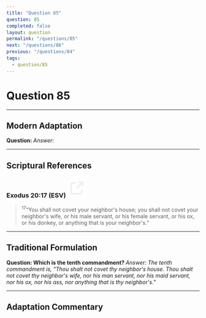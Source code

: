 ```yaml
---
title: "Question 85"
question: 85
completed: false
layout: question
permalink: "/questions/85"
next: "/questions/86"
previous: "/questions/84"
tags:
  - question/85
---
```

# Question 85
---
## Modern Adaptation
<strong>
    Question:
</strong>

<em>
    Answer:
</em>

---
## Scriptural References
### Exodus 20:17 (ESV) <a href="https://biblegateway.com/passage/?search=Exodus+20%3A17&version=ESV"><img src="/assets/svg/link.svg"/></a>
> <sup>17</sup>“You shall not covet your neighbor's house; you shall not covet your neighbor's wife, or his male servant, or his female servant, or his ox, or his donkey, or anything that is your neighbor's.”

---
## Traditional Formulation
<strong>
    Question: Which is the tenth commandment?
</strong>

<em>
    Answer: The tenth commandment is, "Thou shalt not covet thy neighbor's house. Thou shalt not covet thy neighbor's wife, nor his man servant, nor his maid servant, nor his ox, nor his ass, nor anything that is thy neighbor's."
</em>

---
## Adaptation Commentary
